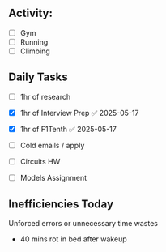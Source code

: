 ## **Activity:**
 - [ ] Gym
 - [ ] Running
 - [ ] Climbing

## **Daily Tasks**
- [ ] 1hr of research
- [x] 1hr of Interview Prep ✅ 2025-05-17
- [x] 1hr of F1Tenth ✅ 2025-05-17
- [ ] Cold emails / apply

- [ ] Circuits HW
- [ ] Models Assignment
## **Inefficiencies Today**
Unforced errors or unnecessary time wastes
- 40 mins rot in bed after wakeup
